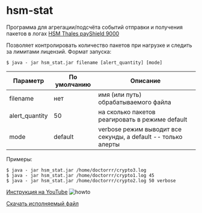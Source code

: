# hsm-stat
Программа для агрегации/подсчёта событий отправки и получения пакетов в логах [HSM Thales payShield 9000](https://dpsys.ru/products/platezhnye-hsm/thales-payshield-9000)
 
Позволяет контролировать количество пакетов при нагрузке и следить за лимитами лицензий. Формат запуска: 
```
$ java - jar hsm_stat.jar filename [alert_quantity] [mode]
```

| Параметр  | По умолчанию | Описание |
| ------------- | ------------- |------------- |
| filename  | нет  | имя (или путь) обрабатываемого файла |
| alert_quantity | 50  | на сколько пакетов реагировать в режиме default |
| mode | default  | verbose режим выводит все секунды, а default -- только алерты |

Примеры:
```
$ java - jar hsm_stat.jar /home/doctorrr/crypto3.log
$ java - jar hsm_stat.jar /home/doctorrr/crypto1.log 45
$ java - jar hsm_stat.jar /home/doctorrr/crypto2.log 50 verbose
```
[Инструкция на YouTube](https://www.youtube.com/watch?v=9v9jmRlm03M)
![howto](http://i3.ytimg.com/vi/9v9jmRlm03M/maxresdefault.jpg)

[Скачать исполняемый файл](https://github.com/Doctorrr/hsm-stat/releases)
